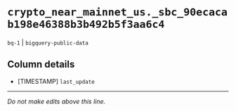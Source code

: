 # `crypto_near_mainnet_us._sbc_90ecacab198e46388b3b492b5f3aa6c4`
`bq-1` | `bigquery-public-data`

## Column details
* [TIMESTAMP] `last_update`

-------------------------------------------------------------------------------
*Do not make edits above this line.*

